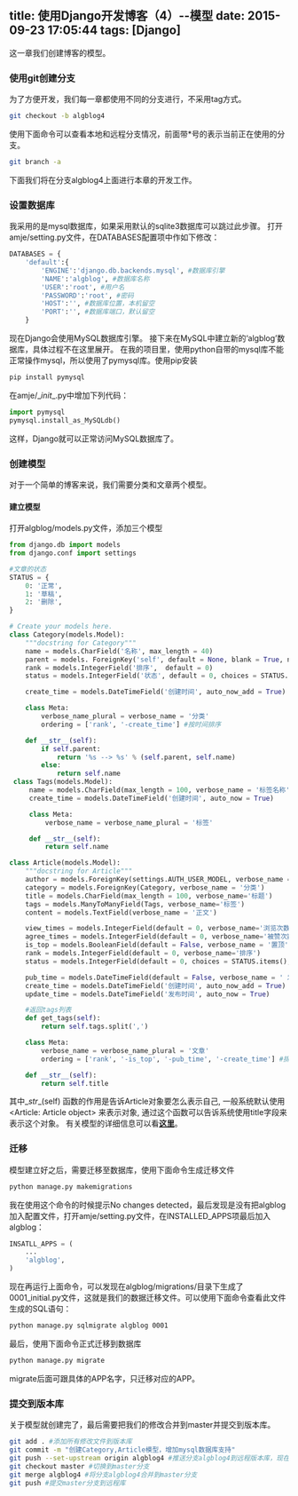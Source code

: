 title: 使用Django开发博客（4）--模型
date: 2015-09-23 17:05:44
tags: [Django]
---
这一章我们创建博客的模型。
<!--more-->
### **使用git创建分支**
为了方便开发，我们每一章都使用不同的分支进行，不采用tag方式。
```bash
git checkout -b algblog4
```
使用下面命令可以查看本地和远程分支情况，前面带*号的表示当前正在使用的分支。
```bash
git branch -a
```
下面我们将在分支algblog4上面进行本章的开发工作。
### **设置数据库**
我采用的是mysql数据库，如果采用默认的sqlite3数据库可以跳过此步骤。
打开amje/setting.py文件，在DATABASES配置项中作如下修改：
```python
DATABASES = {
    'default':{
        'ENGINE':'django.db.backends.mysql', #数据库引擎
        'NAME':'algblog', #数据库名称
        'USER':'root', #用户名
        'PASSWORD':'root', #密码
        'HOST':'', #数据库位置，本机留空
        'PORT':'', #数据库端口，默认留空
    }
```
现在Django会使用MySQL数据库引擎。
接下来在MySQL中建立新的‘algblog’数据库，具体过程不在这里展开。
在我的项目里，使用python自带的mysql库不能正常操作mysql，所以使用了pymysql库。使用pip安装
```bash
pip install pymysql
```
在amje/\__init__.py中增加下列代码：
```python
import pymysql
pymysql.install_as_MySQLdb()
```
这样，Django就可以正常访问MySQL数据库了。
### **创建模型**
对于一个简单的博客来说，我们需要分类和文章两个模型。
#### **建立模型**
打开algblog/models.py文件，添加三个模型
```python
from django.db import models
from django.conf import settings

#文章的状态
STATUS = {
	0: '正常',
	1: '草稿',
	2: '删除',
}

# Create your models here.
class Category(models.Model):
	"""docstring for Category"""
	name = models.CharField('名称', max_length = 40)
	parent = models. ForeignKey('self', default = None, blank = True, null = True, verbose_name='上级分类')
	rank = models.IntegerField('排序',  default = 0)
	status = models.IntegerField('状态', default = 0, choices = STATUS.items())

	create_time = models.DateTimeField('创建时间', auto_now_add = True)

	class Meta:
		verbose_name_plural = verbose_name = '分类'
		ordering = ['rank', '-create_time'] #按时间排序

	def __str__(self):
		if self.parent:
			return '%s --> %s' % (self.parent, self.name)
		else:
			return self.name
 class Tags(models.Model):
     name = models.CharField(max_length = 100, verbose_name = '标签名称')
     create_time = models.DateTimeField('创建时间', auto_now = True)

     class Meta:
         verbose_name = verbose_name_plural = '标签'

     def __str__(self):
         return self.name

class Article(models.Model):
	"""docstring for Article"""
	author = models.ForeignKey(settings.AUTH_USER_MODEL, verbose_name = '作者')
	category = models.ForeignKey(Category, verbose_name = '分类')
	title = models.CharField(max_length = 100, verbose_name='标题')
	tags = models.ManyToManyField(Tags, verbose_name='标签')
	content = models.TextField(verbose_name = '正文')

	view_times = models.IntegerField(default = 0, verbose_name='浏览次数')
	agree_times = models.IntegerField(default = 0, verbose_name='被赞次数')
	is_top = models.BooleanField(default = False, verbose_name = '置顶')
	rank = models.IntegerField(default = 0, verbose_name='排序')
	status = models.IntegerField(default = 0, choices = STATUS.items(), verbose_name ='状态')

	pub_time = models.DateTimeField(default = False, verbose_name = ' 发布时间')
	create_time = models.DateTimeField('创建时间', auto_now_add = True)
	update_time = models.DateTimeField('发布时间', auto_now = True)

    #返回tags列表
	def get_tags(self):
		return self.tags.split(',')

	class Meta:
		verbose_name = verbose_name_plural = '文章'
		ordering = ['rank', '-is_top', '-pub_time', '-create_time'] #排序规则

	def __str__(self):
		return self.title
```
其中\__str__(self) 函数的作用是告诉Article对象要怎么表示自己, 一般系统默认使用<Article: Article object> 来表示对象, 通过这个函数可以告诉系统使用title字段来表示这个对象。
有关模型的详细信息可以看[**这里**](https://docs.djangoproject.com/en/1.8/topics/db/models/)。
### **迁移**
模型建立好之后，需要迁移至数据库，使用下面命令生成迁移文件
```bash
python manage.py makemigrations
```
我在使用这个命令的时候提示No changes detected，最后发现是没有把algblog加入配置文件，打开amje/setting.py文件，在INSTALLED_APPS项最后加入algblog：
```python
INSATLL_APPS = (
    ...
    'algblog',
)
```
现在再运行上面命令，可以发现在algblog/migrations/目录下生成了0001_initial.py文件，这就是我们的数据迁移文件。可以使用下面命令查看此文件生成的SQL语句：
```bash
python manage.py sqlmigrate algblog 0001
```
最后，使用下面命令正式迁移到数据库
```bash
python manage.py migrate
```
migrate后面可跟具体的APP名字，只迁移对应的APP。
### **提交到版本库**
关于模型就创建完了，最后需要把我们的修改合并到master并提交到版本库。
```bash
git add . #添加所有修改文件到版本库
git commit -m "创建Category,Article模型，增加mysql数据库支持"
git push --set-upstream origin algblog4 #推送分支algblog4到远程版本库，现在打开github就会看见此分支
git checkout master #切换到master分支
git merge algblog4 #将分支algblog4合并到master分支
git push #提交master分支到远程库
```
